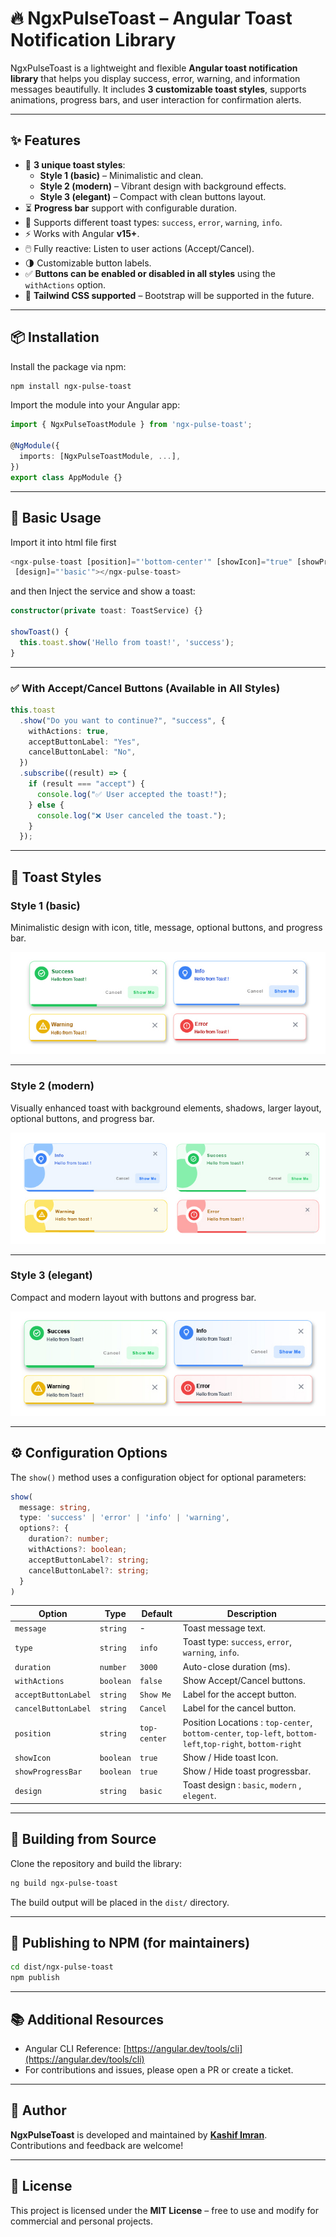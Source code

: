# 🔥 NgxPulseToast – Angular Toast Notification Library

NgxPulseToast is a lightweight and flexible **Angular toast notification library** that helps you display success, error, warning, and information messages beautifully. It includes **3 customizable toast styles**, supports animations, progress bars, and user interaction for confirmation alerts.

---

## ✨ Features

- 🎨 **3 unique toast styles**:
  - **Style 1 (basic)** – Minimalistic and clean.
  - **Style 2 (modern)** – Vibrant design with background effects.
  - **Style 3 (elegant)** – Compact with clean buttons layout.
- ⏳ **Progress bar** support with configurable duration.
- 🔔 Supports different toast types: `success`, `error`, `warning`, `info`.
- ⚡ Works with Angular **v15+**.
- 🖱️ Fully reactive: Listen to user actions (Accept/Cancel).
- 🌗 Customizable button labels.
- ✅ **Buttons can be enabled or disabled in all styles** using the `withActions` option.
- 🎨 **Tailwind CSS supported** – Bootstrap will be supported in the future.

---

## 📦 Installation

Install the package via npm:

```bash
npm install ngx-pulse-toast
```

Import the module into your Angular app:

```ts
import { NgxPulseToastModule } from 'ngx-pulse-toast';

@NgModule({
  imports: [NgxPulseToastModule, ...],
})
export class AppModule {}
```

---

## 🚀 Basic Usage

Import it into html file first

```ts
<ngx-pulse-toast [position]="'bottom-center'" [showIcon]="true" [showProgressBar]="true"
 [design]="'basic'"></ngx-pulse-toast>
```

and then
Inject the service and show a toast:

```ts
constructor(private toast: ToastService) {}

showToast() {
  this.toast.show('Hello from toast!', 'success');
}
```

---

### ✅ With Accept/Cancel Buttons (Available in All Styles)

```ts
this.toast
  .show("Do you want to continue?", "success", {
    withActions: true,
    acceptButtonLabel: "Yes",
    cancelButtonLabel: "No",
  })
  .subscribe((result) => {
    if (result === "accept") {
      console.log("✅ User accepted the toast!");
    } else {
      console.log("❌ User canceled the toast.");
    }
  });
```

---

## 🎨 Toast Styles

### **Style 1 (basic)**

Minimalistic design with icon, title, message, optional buttons, and progress bar.

![Style 1 Preview](docs/style1.jpg)

---

### **Style 2 (modern)**

Visually enhanced toast with background elements, shadows, larger layout, optional buttons, and progress bar.

![Style 2 Preview](docs/style2.jpg)

---

### **Style 3 (elegant)**

Compact and modern layout with buttons and progress bar.

![Style 3 Preview](docs/style3.jpg)

---

## ⚙️ Configuration Options

The `show()` method uses a configuration object for optional parameters:

```ts
show(
  message: string,
  type: 'success' | 'error' | 'info' | 'warning',
  options?: {
    duration?: number;
    withActions?: boolean;
    acceptButtonLabel?: string;
    cancelButtonLabel?: string;
  }
)
```

| Option              | Type      | Default      | Description                                                                                               |
| ------------------- | --------- | ------------ | --------------------------------------------------------------------------------------------------------- |
| `message`           | `string`  | -            | Toast message text.                                                                                       |
| `type`              | `string`  | `info`       | Toast type: `success`, `error`, `warning`, `info`.                                                        |
| `duration`          | `number`  | `3000`       | Auto-close duration (ms).                                                                                 |
| `withActions`       | `boolean` | `false`      | Show Accept/Cancel buttons.                                                                               |
| `acceptButtonLabel` | `string`  | `Show Me`    | Label for the accept button.                                                                              |
| `cancelButtonLabel` | `string`  | `Cancel`     | Label for the cancel button.                                                                              |
| `position`          | `string`  | `top-center` | Position Locations : `top-center`, `bottom-center`, `top-left`, `bottom-left`,`top-right`, `bottom-right` |
| `showIcon`          | `boolean` | `true`       | Show / Hide toast Icon.                                                                                   |
| `showProgressBar`   | `boolean` | `true`       | Show / Hide toast progressbar.                                                                            |
| `design`            | `string`  | `basic`      | Toast design : `basic`, `modern` , `elegent`.                                                             |

---

## 🔧 Building from Source

Clone the repository and build the library:

```bash
ng build ngx-pulse-toast
```

The build output will be placed in the `dist/` directory.

---

## 🚀 Publishing to NPM (for maintainers)

```bash
cd dist/ngx-pulse-toast
npm publish
```

---

## 📚 Additional Resources

- Angular CLI Reference: [https://angular.dev/tools/cli](https://angular.dev/tools/cli)
- For contributions and issues, please open a PR or create a ticket.

---

## 🙌 Author

**NgxPulseToast** is developed and maintained by **[Kashif Imran](https://github.com/your-profile)**.  
Contributions and feedback are welcome!

---

## 📜 License

This project is licensed under the **MIT License** – free to use and modify for commercial and personal projects.
